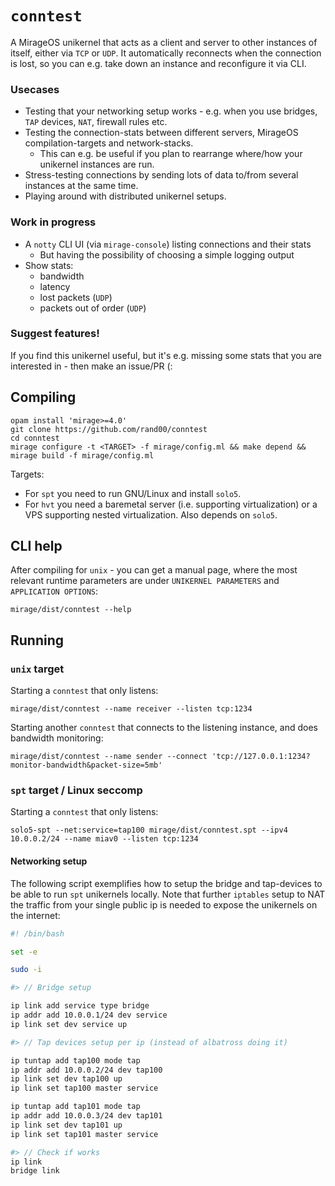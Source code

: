 # `conntest`

A MirageOS unikernel that acts as a client and server to 
other instances of itself, either via `TCP` or `UDP`. It automatically 
reconnects when the connection is lost, so you can e.g. take down an instance 
and reconfigure it via CLI.

### Usecases
* Testing that your networking setup works - e.g. when you use  bridges, 
  `TAP` devices, `NAT`, firewall rules etc.
* Testing the connection-stats between different servers, MirageOS compilation-targets and network-stacks.
  * This can e.g. be useful if you plan to rearrange where/how your unikernel instances are run.
* Stress-testing connections by sending lots of data to/from several instances
  at the same time.
* Playing around with distributed unikernel setups.

### Work in progress
* A `notty` CLI UI (via `mirage-console`) listing connections and their stats
  * But having the possibility of choosing a simple logging output 
* Show stats:
  * bandwidth 
  * latency
  * lost packets (`UDP`)
  * packets out of order (`UDP`)

### Suggest features!

If you find this unikernel useful, but it's e.g. missing some stats that you are interested in - then make an issue/PR (: 


## Compiling

```
opam install 'mirage>=4.0'
git clone https://github.com/rand00/conntest
cd conntest
mirage configure -t <TARGET> -f mirage/config.ml && make depend && mirage build -f mirage/config.ml
```
Targets:
* For `spt` you need to run GNU/Linux and install `solo5`. 
* For `hvt` you need a baremetal server (i.e. supporting virtualization) or a VPS supporting nested virtualization. Also depends on `solo5`.

## CLI help

After compiling for `unix` - you can get a manual page, where the most 
relevant runtime parameters are under 
`UNIKERNEL PARAMETERS` and `APPLICATION OPTIONS`:
```
mirage/dist/conntest --help
```

## Running 

### `unix` target

Starting a `conntest` that only listens:
```
mirage/dist/conntest --name receiver --listen tcp:1234
```

Starting another `conntest` that connects to the listening instance, 
and does bandwidth monitoring:
```
mirage/dist/conntest --name sender --connect 'tcp://127.0.0.1:1234?monitor-bandwidth&packet-size=5mb'
```

### `spt` target / Linux seccomp 

Starting a `conntest` that only listens:
```
solo5-spt --net:service=tap100 mirage/dist/conntest.spt --ipv4 10.0.0.2/24 --name miav0 --listen tcp:1234
```

#### Networking setup

The following script exemplifies how to setup the bridge and tap-devices to be able to run `spt` unikernels locally. 
Note that further `iptables` setup to NAT the traffic from your single public ip is needed to expose the unikernels 
on the internet:

``` bash
#! /bin/bash

set -e

sudo -i

#> // Bridge setup

ip link add service type bridge
ip addr add 10.0.0.1/24 dev service
ip link set dev service up

#> // Tap devices setup per ip (instead of albatross doing it)

ip tuntap add tap100 mode tap
ip addr add 10.0.0.2/24 dev tap100
ip link set dev tap100 up
ip link set tap100 master service

ip tuntap add tap101 mode tap
ip addr add 10.0.0.3/24 dev tap101
ip link set dev tap101 up
ip link set tap101 master service

#> // Check if works
ip link
bridge link
```

